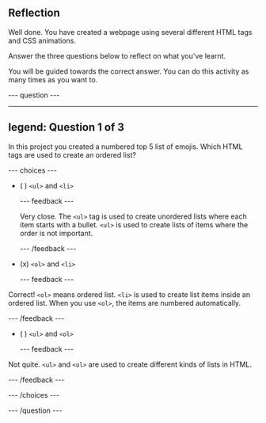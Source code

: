 ## Reflection

Well done. You have created a webpage using several different HTML tags and CSS animations.

Answer the three questions below to reflect on what you've learnt.

You will be guided towards the correct answer. You can do this activity as many times as you want to.

--- question ---

---
legend: Question 1 of 3
---

In this project you created a numbered top 5 list of emojis. Which HTML tags are used to create an ordered list?


--- choices ---

- ( ) `<ul>` and `<li>`

  --- feedback ---

  Very close. The `<ul>` tag is used to create unordered lists where each item starts with a bullet. `<ul>` is used to create lists of items where the order is not important.

  --- /feedback ---

- (x) `<ol>` and `<li>`

  --- feedback ---

Correct! `<ol>` means ordered list. `<li>` is used to create list items inside an ordered list. When you use `<ol>`, the items are numbered automatically.

  --- /feedback ---

- ( ) `<ul>` and `<ol>`

  --- feedback ---

Not quite. `<ul>` and `<ol>` are used to create different kinds of lists in HTML.

  --- /feedback ---

--- /choices ---

--- /question ---
